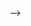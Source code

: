 <!-- ---
title: "Orthogonal Decomposition of Modular Forms"

# Authors
# If you created a profile for a user (e.g. the default `admin` user), write the username (folder name) here 
# and it will be replaced with their full name and linked to their profile.
authors:
- admin

# Author notes (optional)
#author_notes:

date: "2019-09-01T00:00:00Z"
doi: ""

# Schedule page publish date (NOT publication's date).
publishDate: "2019-09-01T00:00:00Z"

# Publication type.
# Legend: 0 = Uncategorized; 1 = Conference paper; 2 = Journal article;
# 3 = Preprint / Working Paper; 4 = Report; 5 = Book; 6 = Book section;
# 7 = Thesis; 8 = Patent
publication_types: ["0"]

# Publication name and optional abbreviated publication name.
#publication: In *Wowchemy Conference*
#publication_short: In *ICW*

abstract: The aim of this paper is to prove that the space of modular forms can be orthogonally decomposed into the space of Eisenstein series and the space of cusp forms. However, we assume no previous knowledge of modular forms and build them from ground up. Along the way, we develop the machinery that is required to prove the decomposition theorem and delve into the theory of Hecke operators, Poincaré series, and Petersson inner product.

# Summary. An optional shortened abstract.
summary: An expository paper on modular forms where I prove that the space of modular forms can be orthogonally decomposed into the space of Eisenstein series and the space of cusp forms. Different aspects of modular forms are covered such as finite dimensionality, Hecke operators, and Petersson Inner Product.

tags: []

# Display this page in the Featured widget?
featured: true

# Custom links (uncomment lines below)
# links:
# - name: Custom Link
#   url: http://example.org

url_pdf: 'http://math.uchicago.edu/~may/REU2019/REUPapers/Kayan.pdf'
url_code: ''
url_dataset: ''
url_poster: ''
url_project: ''
url_slides: ''
url_source: ''
url_video: ''

# Featured image
# To use, add an image named `featured.jpg/png` to your page's folder. 
image:
  caption: 
  focal_point: ""
  preview_only: false

# Associated Projects (optional).
#   Associate this publication with one or more of your projects.
#   Simply enter your project's folder or file name without extension.
#   E.g. `internal-project` references `content/project/internal-project/index.md`.
#   Otherwise, set `projects: []`.
#projects:
#- example

# Slides (optional).
#   Associate this publication with Markdown slides.
#   Simply enter your slide deck's filename without extension.
#   E.g. `slides: "example"` references `content/slides/example/index.md`.
#   Otherwise, set `slides: ""`.
#slides: example
---

<!-- {{% callout note %}}
Click the *Cite* button above to demo the feature to enable visitors to import publication metadata into their reference management software.
{{% /callout %}}

{{% callout note %}}
Create your slides in Markdown - click the *Slides* button to check out the example.
{{% /callout %}}

Supplementary notes can be added here, including [code, math, and images](https://wowchemy.com/docs/writing-markdown-latex/). --> -->
